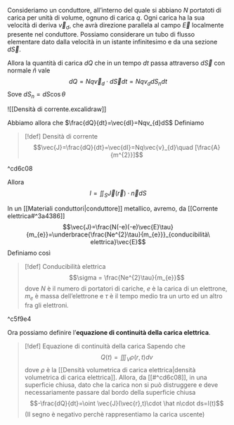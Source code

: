 Consideriamo un conduttore, all’interno del quale si abbiano $N$ portatoti di carica per unità di volume, ognuno di carica $q$.
Ogni carica ha la sua velocità di deriva $\vec{v}_{d}$, che avrà direzione parallela al campo $\vec{E}$ localmente presente nel conduttore. 
Possiamo considerare un tubo di flusso elementare dato dalla velocità in un istante infinitesimo e da una sezione $d\vec{S}$.

Allora la quantità di carica $dQ$ che in un tempo $dt$ passa attraverso $d\vec{S}$ con normale $\hat{n}$ vale
$$dQ = Nq\vec{v}_{d}\cdot d\vec{S}dt=Nqv_{d}dS_{n}dt$$
Sove $dS_{n}=dS\cos \theta$

![[Densità di corrente.excalidraw]]

Abbiamo allora che $\frac{dQ}{dt}=\vec{dI}=Nqv_{d}dS$
Definiamo

>[!def] Densità di corrente
>$$\vec{J}=\frac{dQ}{dt}=\vec{dI}=Nq\vec{v}_{d}\quad [\frac{A}{m^{2}}]$$

^cd6c08

Allora $$I = \iint_{S}\vec{J}(\vec{r})\cdot \vec{n}dS$$


In un [[Materiali conduttori|conduttore]] metallico, avremo, da [[Corrente elettrica#^3a4386]]
$$\vec{J}=\frac{N(-e)(-e)\vec{E}\tau}{m_{e}}=\underbrace{\frac{Ne^{2}\tau}{m_{e}}}_{conducibilità\ elettrica}\vec{E}$$
Definiamo così
>[!def] Conducibilità elettrica
>$$\sigma = \frac{Ne^{2}\tau}{m_{e}}$$
>dove $N$ è il numero di portatori di cariche, $e$ è la carica di un elettrone, $m_{e}$ è massa dell’elettrone e $\tau$ è il tempo medio tra un urto ed un altro fra gli elettroni.

^c5f9e4

Ora possiamo definire l’**equazione di continuità della carica elettrica**.
>[!def] Equazione di continuità della carica
>Sapendo che $$Q(t)=\iiint_V\rho({r,t})dv$$
>dove $\rho$ è la [[Densità volumetrica di carica elettrica|densità volumetrica di carica elettrica]].
>Allora, da [[#^cd6c08]], in una superficie chiusa, dato che la carica non si può distruggere e deve necessariamente passare dal bordo della superficie chiusa
>$$-\frac{dQ}{dt}=\oint \vec{J}(\vec{r},t)\cdot \hat n\cdot ds=I(t)$$
>(Il segno è negativo perchè rappresentiamo la carica uscente)
